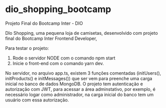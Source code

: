 # dio_shopping_bootcamp
 Projeto Final do Bootcamp Inter - DIO

DIo Shopping, uma pequena loja de camisetas, desenvolvido com projeto final do Bootcamp Inter Frontend Developer,

Para testar o projeto:
1. Rode o servidor NODE com o comando npm start 
2. Inicie o front-end com o comando yarn dev.

No servidor, no arquivo app.ts, existem 3 funções comentadas (initUsers(), initProducts() e initMessages()) que ser vem para preenche uma carga inicial no banco de dados MongoDB.
O projeto tem autenticação e autorização com JWT, para acessar a área adminstativo, por exemplo, é necessário logar como administrador, na carga inicial do banco tem um usuário com essa autorização.


